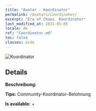 ```yaml
---
title: "Avatar - Koordinator"
permalink: /Avatars/Coordinator/
excerpt: "Era of Chaos  Koordinator"
last_modified_at: 2021-05-05
locale: de
ref: "Coordinator.md"
toc: false
classes: wide
---
```

 ![Koordinator](/images/a/avatarFrame_15.png)

## Details

 **Beschreibung:**  

 **Tips:** Community-Koordinator-Belohnung 

 **Is available:**  + 

